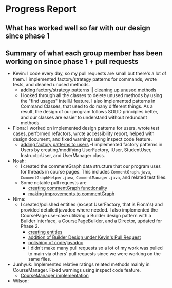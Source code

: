 # Progress Report

## What has worked well so far with our design since phase 1



## Summary of what each group member has been working on since phase 1 + pull requests

- Kevin:  I code every day, so my pull requests are small but there's a lot of them. I implemented factory/strategy patterns for commands,
  wrote tests, and cleaned unused methods.
    - [adding factory/strategy patterns](https://github.com/CSC207-UofT/course-project-group-010/commit/5ddf83715f61e20ca0d0ce7b3d8acb9a75f71406) ||
      [cleaning up unused methods](https://github.com/CSC207-UofT/course-project-group-010/commit/7c19b3375be20919d07d09906550ca258a4611f4)
    - I looked through all the classes to delete unused methods by using the "find usages" intelliJ feature. I also implemented patterns in Command Classes, that used to
      do many different things. As a result, the design of our program follows SOLID principles better, and our classes are easier to understand without redundant methods.
- Fiona: I worked on implemented design patterns for users, wrote test cases, performed refactors, wrote accessibility report, helped with design document, and fixed warnings using inspect code feature.  
    - [adding factory patterns to users](https://github.com/CSC207-UofT/course-project-group-010/pull/89/commits/09d842dfb805c348b28775a32459dbdc8dc1f3a5)
      -I implemented factory patterns in Users by creating/modifying UserFactory, IUser, StudentUser, InstructorUser, and UserManager class.
- Noah:
  - I created the commentGraph data structure that our program uses for threads in course pages. This includes `CommentGraph.java`, `CommentGraphHelper.java`, `CommentManager.java`, and related test files. 
  - Some notable pull requests are
    - [creating commentGraph functionality](https://github.com/CSC207-UofT/course-project-group-010/pull/39)
    - [making improvements to commentGraph](https://github.com/CSC207-UofT/course-project-group-010/pull/101)
- Nima:
  - I created/polished entities (except UserFactory, that is Fiona's) and provided detailed javadoc where needed. I also implemented the CoursePage use-case utilizing a Builder design pattern with a Builder interface, a CoursePageBuilder, and a Director, updated for Phase 2. 
    - [creating entities](https://github.com/CSC207-UofT/course-project-group-010/pull/16)
    - [addition of Builder Design under Kevin's Pull Request]([https://github.com/CSC207-UofT/course-project-group-010/pull/73)
    - [polishing of code/javadoc](https://github.com/CSC207-UofT/course-project-group-010/pull/139)  
    - I didn't make many pull requests so a lot of my work was pulled to main via others' pull requests since we were working on the same files.
- Junhyuk: Implemented relative ratings related methods mainly in CourseManager. Fixed warnings using inspect code feature.
    - [CourseManager implementation](https://github.com/CSC207-UofT/course-project-group-010/pull/100)
- Wilson:
